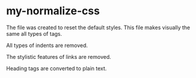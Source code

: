 # my-normalize-css


The file was created to reset the default styles. This file makes visually the same
all types of tags.

All types of indents are removed.

The stylistic features of links are removed.

Heading tags are converted to plain text.
